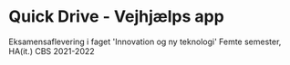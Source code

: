 # Quick Drive - Vejhjælps app

Eksamensaflevering i faget 'Innovation og ny teknologi' 
Femte semester, HA(it.) CBS 2021-2022
